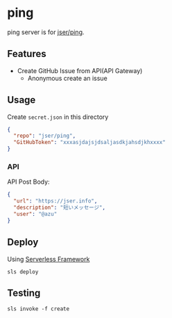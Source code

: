 # ping

ping server is for [jser/ping](https://github.com/jser/ping "jser/ping: ping! your issus").

## Features

- Create GitHub Issue from API(API Gateway)
    - Anonymous create an issue

## Usage

Create `secret.json` in this directory

```json
{
  "repo": "jser/ping",
  "GitHubToken": "xxxasjdajsjdsaljasdkjahsdjkhxxxx"
}
```

### API

API Post Body:

```json
{
  "url": "https://jser.info",
  "description": "短いメッセージ",
  "user": "@azu"
}
```

## Deploy

Using [Serverless Framework](https://serverless.com/ "Serverless Framework")

    sls deploy

## Testing

    sls invoke -f create